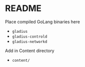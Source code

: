 # README

Place compiled GoLang binaries here

* `gladius`
* `gladius-controld`
* `gladius-networkd`

Add in Content directory

* `content/`
